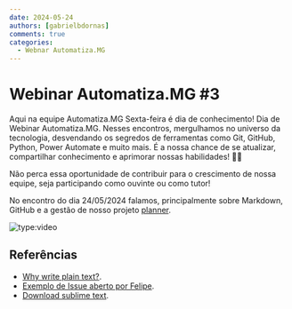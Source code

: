 ```yaml
---
date: 2024-05-24
authors: [gabrielbdornas]
comments: true
categories:
  - Webnar Automatiza.MG
---
```


# Webinar Automatiza.MG #3

Aqui na equipe Automatiza.MG Sexta-feira é dia de conhecimento!
Dia de Webinar Automatiza.MG.
Nesses encontros, mergulhamos no universo da tecnologia, desvendando os segredos de ferramentas como Git, GitHub, Python, Power Automate e muito mais.
É a nossa chance de se atualizar, compartilhar conhecimento e aprimorar nossas habilidades! :rocket::rocket:

<!-- more -->

Não perca essa oportunidade de contribuir para o crescimento de nossa equipe, seja participando como ouvinte ou como tutor!

No encontro do dia 24/05/2024 falamos, principalmente sobre Markdown, GitHub e a gestão de nosso projeto [planner](https://github.com/orgs/automatiza-mg/projects/1).

![type:video](https://www.youtube.com/embed/_6Q9dBzq7c4)

## Referências

- [Why write plain text?](https://icornelius.github.io/posts/2023/12/why-plain-text/).
- [Exemplo de Issue aberto por Felipe](https://github.com/automatiza-mg/handbook/issues/111).
- [Download sublime text](https://www.sublimetext.com/download).
